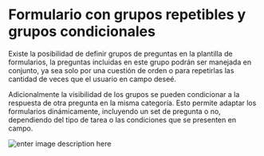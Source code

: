 
# Formulario con grupos repetibles y grupos condicionales

Existe la posibilidad de definir grupos de preguntas en la plantilla de formularios, la preguntas incluidas en este grupo podrán ser manejada en conjunto, ya sea solo por una cuestión de orden o para repetirlas las cantidad de veces que el usuario en campo deseé. 

Adicionalmente la visibilidad de los grupos se pueden condicionar a la respuesta de otra pregunta en la misma categoría. Esto permite adaptar los formularios dinámicamente, incluyendo un set de pregunta o no, dependiendo del tipo de tarea o las condiciones que se presenten en campo.

![enter image description here](https://lh3.googleusercontent.com/ve6fwW8-KiKY7gURHWClUHQfhpf-unx62eEbhnuQooIAaps22QDYOPZVcQrhGyK3aNXuzUQm1eI)


<!--stackedit_data:
eyJoaXN0b3J5IjpbMTI5MzA5MTkzNiwtNzcxNDgyMjM2XX0=
-->